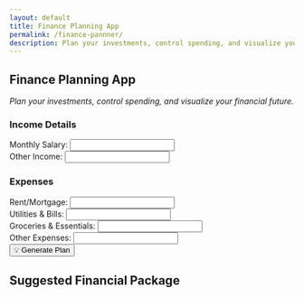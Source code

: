 ```yaml
---
layout: default
title: Finance Planning App
permalink: /finance-pannner/
description: Plan your investments, control spending, and visualize your financial future.
---
```

<section>
  <h1>Finance Planning App</h1>
  <p><em>Plan your investments, control spending, and visualize your financial future.</em></p>

  <form id="financeForm">
    <h3>Income Details</h3>
    <label>Monthly Salary:</label>
    <input type="number" id="incomeSalary" required><br>
    <label>Other Income:</label>
    <input type="number" id="otherIncome"><br>
    <h3>Expenses</h3>
    <label>Rent/Mortgage:</label>
    <input type="number" id="rent"><br>
    <label>Utilities & Bills:</label>
    <input type="number" id="bills"><br>
    <label>Groceries & Essentials:</label>
    <input type="number" id="groceries"><br>
    <label>Other Expenses:</label>
    <input type="number" id="otherExpenses"><br>
    <button type="submit">💡 Generate Plan</button>
  </form>

  <div id="results" style="margin-top:30px;">
    <h2>Suggested Financial Package</h2>
    <p id="summaryText"></p>
    <canvas id="wealthChart" width="400" height="200"></canvas>
  </div>
</section>

<!-- Include Chart.js -->
<script src="https://cdn.jsdelivr.net/npm/chart.js"></script>

<script>
document.getElementById("financeForm").addEventListener("submit", function(e) {
  e.preventDefault();

  const income = parseFloat(document.getElementById("incomeSalary").value) + 
                 parseFloat(document.getElementById("otherIncome").value || 0);

  const expenses = ['rent', 'bills', 'groceries', 'otherExpenses']
    .map(id => parseFloat(document.getElementById(id).value || 0))
    .reduce((a, b) => a + b, 0);

  const savings = income - expenses;
  const emergencyFund = Math.min(savings * 0.2, 50000);
  const investments = savings - emergencyFund;

  const equity = investments * 0.6;
  const debt = investments * 0.3;
  const gold = investments * 0.1;

  document.getElementById("summaryText").innerHTML = `
    Your monthly savings: ₹${savings.toFixed(2)} <br>
    Recommended Emergency Fund: ₹${emergencyFund.toFixed(2)} <br>
    Suggested Investment: ₹${investments.toFixed(2)}<br>
    <strong>Allocation:</strong> Equity: ₹${equity.toFixed(2)}, Debt: ₹${debt.toFixed(2)}, Gold: ₹${gold.toFixed(2)}
  `;

  const ctx = document.getElementById("wealthChart").getContext("2d");
  new Chart(ctx, {
    type: 'doughnut',
    data: {
      labels: ['Equity', 'Debt', 'Gold'],
      datasets: [{
        label: 'Investment Split',
        data: [equity, debt, gold],
        backgroundColor: ['#36a2eb', '#ffcd56', '#ff6384']
      }]
    },
    options: {
      responsive: true,
      plugins: {
        legend: { position: 'bottom' },
        title: { display: true, text: 'Wealth Diversification' }
      }
    }
  });
});
</script>
